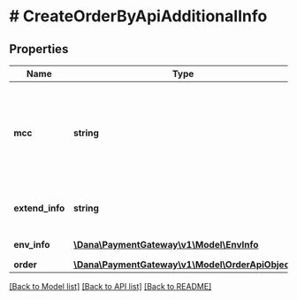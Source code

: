 # # CreateOrderByApiAdditionalInfo

## Properties

Name | Type | Description | Notes
------------ | ------------- | ------------- | -------------
**mcc** | **string** | Additional information of merchant category code. This parameter is used to identify the type of business in which a merchant is engaged. Refer to Details of https://dashboard.dana.id/api-docs/read/197#OpenAPI-MerchantCategoryCode |
**extend_info** | **string** | Additional information of extend such as partner passthrough and risk information | [optional]
**env_info** | [**\Dana\PaymentGateway\v1\Model\EnvInfo**](EnvInfo.md) | Additional information of environment info |
**order** | [**\Dana\PaymentGateway\v1\Model\OrderApiObject**](OrderApiObject.md) | Additional information of order | [optional]

[[Back to Model list]](../../README.md#models) [[Back to API list]](../../README.md#endpoints) [[Back to README]](../../README.md)
